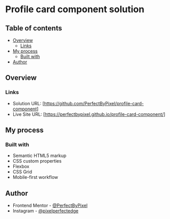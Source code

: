 # Profile card component solution

## Table of contents

- [Overview](#overview)
  - [Links](#links)
- [My process](#my-process)
  - [Built with](#built-with)
- [Author](#author)

## Overview


### Links

- Solution URL: [https://github.com/PerfectByPixel/profile-card-component]
- Live Site URL: [https://perfectbypixel.github.io/profile-card-component/]

## My process

### Built with

- Semantic HTML5 markup
- CSS custom properties
- Flexbox
- CSS Grid
- Mobile-first workflow

## Author

- Frontend Mentor - [@PerfectByPixel](https://www.frontendmentor.io/profile/PerfectByPixel)
- Instagram - [@pixelperfectedge](https://www.instagram.com/pixelperfectedge/)